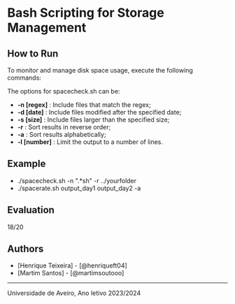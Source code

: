 # Bash Scripting for Storage Management

## How to Run
To monitor and manage disk space usage, execute the following commands:

The options for spacecheck.sh can be:
* **-n [regex]** : Include files that match the regex;
* **-d [date]** : Include files modified after the specified date;
* **-s [size]** : Include files larger than the specified size;
* **-r** : Sort results in reverse order;
* **-a** : Sort results alphabetically;
* **-l [number]** : Limit the output to a number of lines.

## Example
* ./spacecheck.sh -n ".*sh" -r ../yourfolder
* ./spacerate.sh output_day1 output_day2 -a


## Evaluation
18/20

## Authors
* [Henrique Teixeira] - [@henriqueft04]
* [Martim Santos] - [@martimsoutooo]

---

Universidade de Aveiro, Ano letivo 2023/2024
